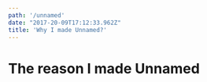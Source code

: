 ```yaml
---
path: '/unnamed'
date: "2017-20-09T17:12:33.962Z"
title: 'Why I made Unnamed?'
---
```


# The reason I made Unnamed